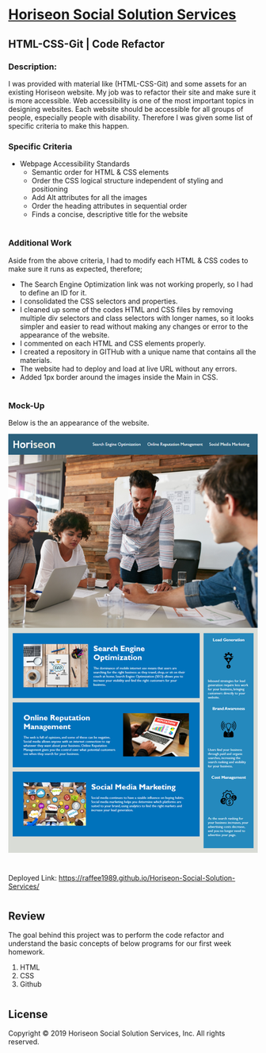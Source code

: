 # [Horiseon Social Solution Services](https://raffee1989.github.io/Horiseon-Social-Solution-Services/ "Horiseon-Social-Solution-Services")
## HTML-CSS-Git | Code Refactor
### Description:
I was provided with material like (HTML-CSS-Git) and some assets for an existing Horiseon website. My job was to refactor their site and make sure it is more accessible. Web accessibility is one of the most important topics in designing websites. Each website should be accessible for all  groups of people, especially people with disability. Therefore I was given some list of specific criteria to make this happen. 

 ### Specific Criteria 
* Webpage Accessibility Standards
    * Semantic order for HTML & CSS elements
    * Order the CSS logical structure independent of styling and positioning
    * Add Alt attributes for all the images
    * Order the heading attributes in sequential order
    * Finds a concise, descriptive title for the website
#

### Additional Work
Aside from the above criteria, I had to modify each HTML & CSS codes to make sure it runs as expected, therefore; 
* The Search Engine Optimization link was not working properly, so I had to define an ID for it. 
* I consolidated the CSS selectors and properties. 
* I cleaned up some of the codes HTML and CSS files by removing multiple div selectors and class selectors with longer names, so it looks simpler and easier to read without making any changes or error to the appearance of the website. 
* I commented on each HTML and CSS elements properly. 
* I created a repository in GITHub with a unique name that contains all the materials.
* The website had to deploy and load at live URL without any errors. 
* Added 1px border around the images inside the Main in CSS.
 #
### Mock-Up
Below is the an appearance of the website. 

![Horiseon Webpage](assets/images/horiseon.png)
#
Deployed Link: https://raffee1989.github.io/Horiseon-Social-Solution-Services/
#
## Review
The goal behind this project was to perform the code refactor and understand the basic concepts of below programs for our first week homework.  

1. HTML 
1. CSS 
1. Github
#
## License
Copyright © 2019 Horiseon Social Solution Services, Inc. All rights reserved.

